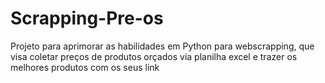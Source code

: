 # Scrapping-Pre-os
Projeto para aprimorar as habilidades em Python para webscrapping, que visa coletar preços de produtos orçados via planilha excel e trazer os melhores produtos com os seus link
